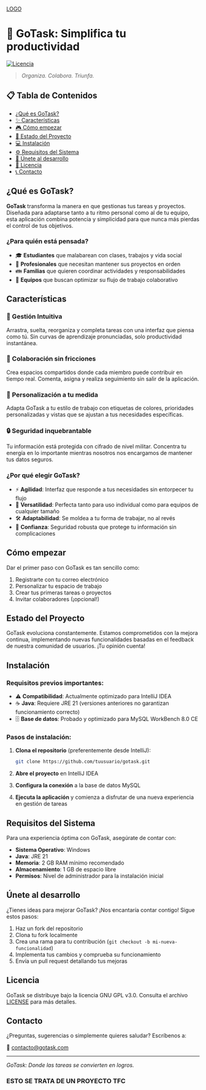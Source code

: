 [LOGO](src/main/resources/Imagenes/GoTask-LOGO.png)

# 🚀 GoTask: Simplifica tu productividad

[![Licencia](https://img.shields.io/badge/Licencia-GNU%20GPL%20v3-blue.svg)](LICENSE)

> *Organiza. Colabora. Triunfa.*

## 📋 Tabla de Contenidos
- [¿Qué es GoTask?](#qué-es-gotask)
- [✨ Características](#características)
- [🎮 Cómo empezar](#cómo-empezar)
- [🔄 Estado del Proyecto](#estado-del-proyecto)
- [💻 Instalación](#instalación)
- [⚙️ Requisitos del Sistema](#requisitos-del-sistema)
- [👥 Únete al desarrollo](#únete-al-desarrollo)
- [📄 Licencia](#licencia)
- [📞 Contacto](#contacto)

## ¿Qué es GoTask?

**GoTask** transforma la manera en que gestionas tus tareas y proyectos. Diseñada para adaptarse tanto a tu ritmo personal como al de tu equipo, esta aplicación combina potencia y simplicidad para que nunca más pierdas el control de tus objetivos.

### ¿Para quién está pensada?

- 🎓 **Estudiantes** que malabarean con clases, trabajos y vida social
- 💼 **Profesionales** que necesitan mantener sus proyectos en orden
- 👪 **Familias** que quieren coordinar actividades y responsabilidades
- 👥 **Equipos** que buscan optimizar su flujo de trabajo colaborativo

## Características

### 🧠 Gestión Intuitiva
Arrastra, suelta, reorganiza y completa tareas con una interfaz que piensa como tú. Sin curvas de aprendizaje pronunciadas, solo productividad instantánea.

### 👥 Colaboración sin fricciones
Crea espacios compartidos donde cada miembro puede contribuir en tiempo real. Comenta, asigna y realiza seguimiento sin salir de la aplicación.

### 🎨 Personalización a tu medida
Adapta GoTask a tu estilo de trabajo con etiquetas de colores, prioridades personalizadas y vistas que se ajustan a tus necesidades específicas.

### 🔒 Seguridad inquebrantable
Tu información está protegida con cifrado de nivel militar. Concentra tu energía en lo importante mientras nosotros nos encargamos de mantener tus datos seguros.

### ¿Por qué elegir GoTask?

- ⚡ **Agilidad**: Interfaz que responde a tus necesidades sin entorpecer tu flujo
- 🤝 **Versatilidad**: Perfecta tanto para uso individual como para equipos de cualquier tamaño
- 🛠️ **Adaptabilidad**: Se moldea a tu forma de trabajar, no al revés
- 🔐 **Confianza**: Seguridad robusta que protege tu información sin complicaciones

## Cómo empezar

Dar el primer paso con GoTask es tan sencillo como:

1. Registrarte con tu correo electrónico
2. Personalizar tu espacio de trabajo
3. Crear tus primeras tareas o proyectos
4. Invitar colaboradores (¡opcional!)

## Estado del Proyecto

GoTask evoluciona constantemente. Estamos comprometidos con la mejora continua, implementando nuevas funcionalidades basadas en el feedback de nuestra comunidad de usuarios. ¡Tu opinión cuenta!

## Instalación

### Requisitos previos importantes:

- ⚠️ **Compatibilidad**: Actualmente optimizado para IntelliJ IDEA
- ☕ **Java**: Requiere JRE 21 (versiones anteriores no garantizan funcionamiento correcto)
- 🗄️ **Base de datos**: Probado y optimizado para MySQL WorkBench 8.0 CE

### Pasos de instalación:

1. **Clona el repositorio** (preferentemente desde IntelliJ):
   ```bash
   git clone https://github.com/tuusuario/gotask.git
   ```

2. **Abre el proyecto** en IntelliJ IDEA

3. **Configura la conexión** a la base de datos MySQL

4. **Ejecuta la aplicación** y comienza a disfrutar de una nueva experiencia en gestión de tareas

## Requisitos del Sistema

Para una experiencia óptima con GoTask, asegúrate de contar con:

- **Sistema Operativo**: Windows
- **Java**: JRE 21
- **Memoria**: 2 GB RAM mínimo recomendado
- **Almacenamiento**: 1 GB de espacio libre
- **Permisos**: Nivel de administrador para la instalación inicial

## Únete al desarrollo

¿Tienes ideas para mejorar GoTask? ¡Nos encantaría contar contigo! Sigue estos pasos:

1. Haz un fork del repositorio
2. Clona tu fork localmente
3. Crea una rama para tu contribución (`git checkout -b mi-nueva-funcionalidad`)
4. Implementa tus cambios y comprueba su funcionamiento
5. Envía un pull request detallando tus mejoras

## Licencia

GoTask se distribuye bajo la licencia GNU GPL v3.0. Consulta el archivo [LICENSE](LICENSE) para más detalles.

## Contacto

¿Preguntas, sugerencias o simplemente quieres saludar? Escríbenos a:

📧 contacto@gotask.com

---

*GoTask: Donde las tareas se convierten en logros.*



### ESTO SE TRATA DE UN PROYECTO TFC
